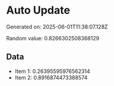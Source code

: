 # Auto Update

Generated on: 2025-06-01T11:38:07.128Z

Random value: 0.8266302508368129

## Data

- Item 1: 0.26395595976562314
- Item 2: 0.8916874473388574